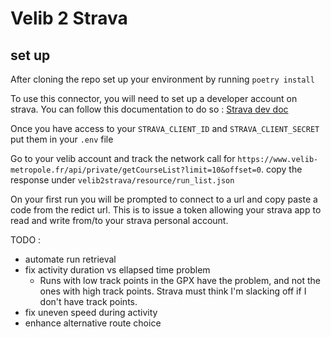 # Velib 2 Strava 

## set up 

After cloning the repo set up your environment by running `poetry install`

To use this connector, you will need to set up a developer account on strava. You can follow this documentation to do so : [Strava dev doc](https://developers.strava.com/docs/getting-started/#account)

Once you have access to your `STRAVA_CLIENT_ID` and `STRAVA_CLIENT_SECRET` put them in your `.env` file

Go to your velib account and track the network call for `https://www.velib-metropole.fr/api/private/getCourseList?limit=10&offset=0`. copy the response under `velib2strava/resource/run_list.json`

On your first run you will be prompted to connect to a url and copy paste a code from the redict url. This is to issue a token allowing your strava app to read and write from/to your strava personal account.

TODO : 
- automate run retrieval
- fix activity duration vs ellapsed time problem
    - Runs with low track points in the GPX have the problem, and not the ones with high track points. Strava must think I'm slacking off if I don't have track points.
- fix uneven speed during activity 
- enhance alternative route choice

